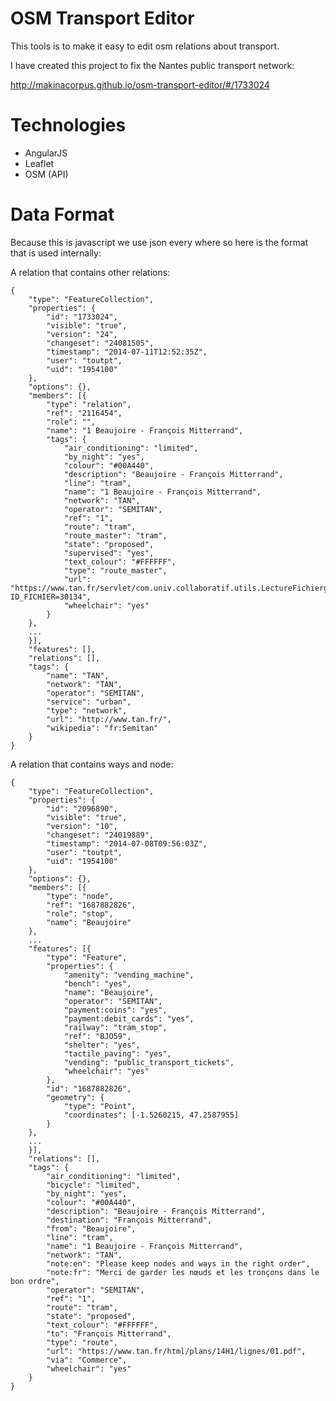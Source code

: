 OSM Transport Editor
====================

This tools is to make it easy to edit osm relations about transport.

I have created this project to fix the Nantes public transport network:

http://makinacorpus.github.io/osm-transport-editor/#/1733024

Technologies
============

* AngularJS
* Leaflet
* OSM (API)

Data Format
===========

Because this is javascript we use json every where so here is the format that is used internally:

A relation that contains other relations:

	{
	    "type": "FeatureCollection",
	    "properties": {
	        "id": "1733024",
	        "visible": "true",
	        "version": "24",
	        "changeset": "24081505",
	        "timestamp": "2014-07-11T12:52:35Z",
	        "user": "toutpt",
	        "uid": "1954100"
	    },
	    "options": {},
	    "members": [{
	        "type": "relation",
	        "ref": "2116454",
	        "role": "",
	        "name": "1 Beaujoire - François Mitterrand",
	        "tags": {
	            "air_conditioning": "limited",
	            "by_night": "yes",
	            "colour": "#00A440",
	            "description": "Beaujoire - François Mitterrand",
	            "line": "tram",
	            "name": "1 Beaujoire - François Mitterrand",
	            "network": "TAN",
	            "operator": "SEMITAN",
	            "ref": "1",
	            "route": "tram",
	            "route_master": "tram",
	            "state": "proposed",
	            "supervised": "yes",
	            "text_colour": "#FFFFFF",
	            "type": "route_master",
	            "url": "https://www.tan.fr/servlet/com.univ.collaboratif.utils.LectureFichiergw?ID_FICHIER=30134",
	            "wheelchair": "yes"
	        }
	    },
	    ...
	    }],
	    "features": [],
	    "relations": [],
	    "tags": {
	        "name": "TAN",
	        "network": "TAN",
	        "operator": "SEMITAN",
	        "service": "urban",
	        "type": "network",
	        "url": "http://www.tan.fr/",
	        "wikipedia": "fr:Semitan"
	    }
	}

A relation that contains ways and node:

	{
		"type": "FeatureCollection",
		"properties": {
		    "id": "2096890",
		    "visible": "true",
		    "version": "10",
		    "changeset": "24019889",
		    "timestamp": "2014-07-08T09:56:03Z",
		    "user": "toutpt",
		    "uid": "1954100"
		},
		"options": {},
		"members": [{
		    "type": "node",
		    "ref": "1687882826",
		    "role": "stop",
		    "name": "Beaujoire"
		},
		...
		"features": [{
		    "type": "Feature",
		    "properties": {
		        "amenity": "vending_machine",
		        "bench": "yes",
			    "name": "Beaujoire",
			    "operator": "SEMITAN",
		        "payment:coins": "yes",
		        "payment:debit_cards": "yes",
		        "railway": "tram_stop",
		        "ref": "BJO59",
		        "shelter": "yes",
		        "tactile_paving": "yes",
		        "vending": "public_transport_tickets",
		        "wheelchair": "yes"
		    },
		    "id": "1687882826",
		    "geometry": {
		        "type": "Point",
		        "coordinates": [-1.5260215, 47.2587955]
		    }
		},
		...
		}],
		"relations": [],
		"tags": {
		    "air_conditioning": "limited",
		    "bicycle": "limited",
		    "by_night": "yes",
		    "colour": "#00A440",
		    "description": "Beaujoire - François Mitterrand",
		    "destination": "François Mitterrand",
		    "from": "Beaujoire",
		    "line": "tram",
		    "name": "1 Beaujoire - François Mitterrand",
		    "network": "TAN",
		    "note:en": "Please keep nodes and ways in the right order",
		    "note:fr": "Merci de garder les nœuds et les tronçons dans le bon ordre",
		    "operator": "SEMITAN",
		    "ref": "1",
		    "route": "tram",
		    "state": "proposed",
		    "text_colour": "#FFFFFF",
		    "to": "François Mitterrand",
		    "type": "route",
		    "url": "https://www.tan.fr/html/plans/14H1/lignes/01.pdf",
		    "via": "Commerce",
		    "wheelchair": "yes"
		}
	}

